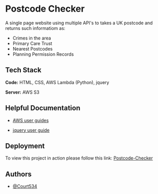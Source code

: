 # Postcode Checker

A single page website using multiple API's to takes a UK postcode and returns such informatiom as:
- Crimes in the area
- Primary Care Trust
- Nearest Postcodes
- Planning Permission Records


## Tech Stack

**Code:** HTML, CSS, AWS Lambda (Python), jquery

**Server:** AWS S3


## Helpful Documentation

- [AWS user guides](https://docs.aws.amazon.com/)

- [jquery user guide](https://learn.jquery.com/)


## Deployment

To view this project in action please follow this link:
[Postcode-Checker](http://xander-project-bucket.s3-website-us-east-1.amazonaws.com/)


## Authors

- [@Court534](https://www.github.com/Court534)

